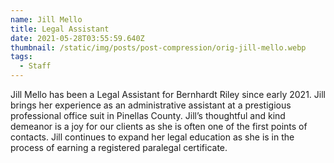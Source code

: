 ```yaml
---
name: Jill Mello
title: Legal Assistant
date: 2021-05-28T03:55:59.640Z
thumbnail: /static/img/posts/post-compression/orig-jill-mello.webp
tags:
  - Staff
---
```

Jill Mello has been a Legal Assistant for Bernhardt Riley since early 2021.  Jill brings her experience as an administrative assistant at a prestigious professional office suit in Pinellas County.  Jill’s thoughtful and kind demeanor is a joy for our clients as she is often one of the first points of contacts.  Jill continues to expand her legal education as she is in the process of earning a registered paralegal certificate.